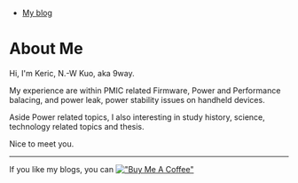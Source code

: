 
- [My blog](./blog/index.md)

# About Me
Hi, I'm Keric, N.-W Kuo, aka 9way.

My experience are within PMIC related Firmware, Power and Performance balacing, and power leak, power stability issues on handheld devices.

Aside Power related topics, I also interesting in study history, science, technology related topics and thesis.

Nice to meet you.

---
If you like my blogs, you can
[!["Buy Me A Coffee"](https://www.buymeacoffee.com/assets/img/custom_images/orange_img.png)](https://www.buymeacoffee.com/kerickuo)
